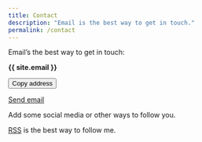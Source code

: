 ```yaml
---
title: Contact
description: "Email is the best way to get in touch."
permalink: /contact
--- 
```




Email’s the best way to get in touch: 

**{{ site.email }}**

<div class="tag-list copy-buttons">

<button class="btn btn-default" onclick="copyEmailtoClipboard('{{site.email}}')">Copy address</button>

<a href="mailto:{{site.email}}">Send email</a>
</div>

Add some social media or other ways to follow you.

[RSS](/rss) is the best way to follow me.

<script>

// copy email to clipboard

function copyEmailtoClipboard() {
    navigator.clipboard.writeText((arguments[0]));
}

</script>